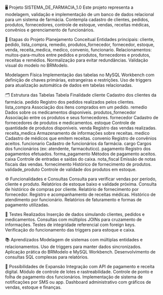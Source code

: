 🖥️ Projeto SISTEMA_DE_FARMACIA_1.0
Este projeto representa a modelagem, validação e implementação de um banco de dados relacional para um sistema de farmácia. Contempla cadastro de clientes, pedidos, produtos, fornecedores, controle de estoque, vendas, receitas médicas, convênios e gerenciamento de funcionários.

📐 Etapas do Projeto
Planejamento Conceitual
Entidades principais: cliente, pedido, lista_compra, remedio, produtos_fornecedor, fornecedor, estoque, venda, receita_medica, medico, convenio, funcionario.
Relacionamentos: muitos-para-muitos entre pedidos e produtos, fornecedores e produtos, receitas e remédios.
Normalização para evitar redundâncias.
Validação visual do modelo no BRModelo.

Modelagem Física
Implementação das tabelas no MySQL Workbench com definição de chaves primárias, estrangeiras e restrições.
Uso de triggers para atualização automática de dados em tabelas relacionadas.

🗂️ Estrutura das Tabelas
Tabela	                Finalidade
cliente	                Cadastro dos clientes da farmácia.
pedido	                Registro dos pedidos realizados pelos clientes.
lista_compra	        Associação dos itens comprados em um pedido.
remedio	                Dados sobre os medicamentos disponíveis.
produtos_fornecedor	    Associação entre os produtos e seus fornecedores.
fornecedor	            Cadastro de fornecedores de produtos e medicamentos.
estoque	                Controle de quantidade de produtos disponíveis.
venda	                Registro das vendas realizadas.
receita_medica	        Armazenamento de informações sobre receitas.
medico	                Cadastro de médicos que emitem receitas.
convenio	            Registro de convênios aceitos.
funcionario	            Cadastro de funcionários da farmácia.
cargo	                Cargos dos funcionários (ex: atendente, farmacêutico).
pagamento	            Registro dos pagamentos efetuados.
forma_pagamento	        Métodos de pagamento aceitos.
caixa	                Controle de entradas e saídas do caixa.
nota_fiscal	            Emissão de notas fiscais das vendas.
fornecimento	        Histórico de fornecimento de produtos.
validade_produto	    Controle de validade dos produtos em estoque.

⚙️ Funcionalidades e Consultas
Consulta para verificar vendas por período, cliente e produto.
Relatórios de estoque baixo e validade próxima.
Consulta de histórico de compras por cliente.
Relatório de fornecimento por fornecedor.
Registro e acompanhamento de receitas médicas.
Histórico de atendimento por funcionário.
Relatórios de faturamento e formas de pagamento utilizadas.

🧪 Testes Realizados
Inserção de dados simulando clientes, pedidos e medicamentos.
Consultas com múltiplos JOINs para cruzamento de informações.
Testes de integridade referencial com foreign keys.
Verificação do funcionamento das triggers para estoque e caixa.

📚 Aprendizados
Modelagem de sistemas com múltiplas entidades e relacionamentos.
Uso de triggers para manter dados sincronizados.
Aplicação prática do BRModelo e MySQL Workbench.
Desenvolvimento de consultas SQL complexas para relatórios.

🚀 Possibilidades de Expansão
Integração com API de pagamento e receita digital.
Módulo de controle de lotes e rastreabilidade.
Controle de ponto e folha de pagamento dos funcionários.
Implementação de sistema de notificações por SMS ou app.
Dashboard administrativo com gráficos de vendas, estoque e finanças.
